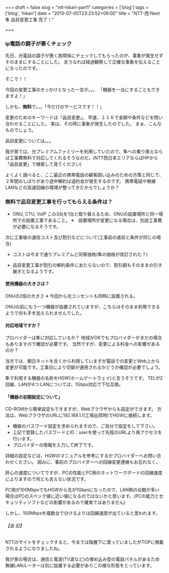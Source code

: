 +++
draft = false
slug = "ntt-hikari-part1"
categories = ['blog']
tags = ['blog', 'hikari']
date = "2013-07-05T23:23:52+09:00"
title = "NTT-西 Next 隼 品目変更工事 完了！"

+++

### ip電話の調子が悪くチェック

先日、光電話の調子が悪く故障係にチェックしてもらったのが、事象が発生せずそのままにすることにした。
言うなれば経過観察して正確な事象を伝えることになったのです。

そこで！！

今回の変更工事のきっかけとなった一言が。。。
「機器を一台にすることもできますよ！」

しかも、**無料**で。。。「今だけのサービスです！！」

変更のためのキーワードは「品目変更」。
早速、１１６で金額や条件などを問い合わせることにした。
実は、その時に事象が発生したのでした。
まぁ、こんなものでしょう。

品目変更については。。。

<!--more-->

我が家では、光プレミアムファミリーを利用していたので、隼への乗り換えならば工事費無料で対応してくれるそうなのだ。(NTT西日本エリアならばHPから「品目変更」で検索して見てください)

よくよく調べると、ここ最近の携帯電話の顧客囲い込みのための方策と同じで、２年間のしばりがあり途中解約は違約金が発生するのです。
携帯電話や無線LANなどの高速回線の環境が整ってきたからでしょうか？


### 無料で品目変更工事を行ってもらえる条件は？

+ ONU, CTU, VoIP この3台を1台と取り替えるため、ONUの設置場所と同一場所での設置工事であること。
 ※　設置場所が変更になる場合は、別途工事費が必要になるそうです。

次に工事後の通信コスト及び割引などについて(工事前の直前と条件が同じの場合)
+ コストは今まで通りプレミアムと同等価格(隼の価格が改訂された？)

+ 品目変更工事が割引の解約条件にあたらないので、割引額もそのままの引き継ぎとなるようです。

#### 使用機器の大きさは？
ONUの2倍の大きさ
※ 今回から光コンセントも同時に設置される。

ONUの前にもう一つ機器が設置されていますが、こちらはそのまま利用できるようで何も手を加えられませんでした。

#### 対応地域ですか？
プロバイダーは隼に対応しているか？
地域がOKでもプロバイダーがまだの場合もありますので確認が必要です。
当然ですが、変更による料金への影響があるのか？

当方では、朝日ネットを古くから利用していますが電話での変更とWeb上から変更が可能です。工事日により切替が適用されるかどうか確認が必要でしょう。

隼で利用する機器の名称をHGW(ホームゲートウェイ)と言うそうです。
TELが2回線、LANが4つ
LANについては、1Gbps対応で下位互換。

#### 「機器の初期設定について」
CD-ROMから簡単設定もできますが、Webブラウザからも設定ができます。
方法は、WebブラウザのURLに192.168.1.1(工場出荷時)でHGWに接続します。

+ 機器のパスワード設定を求められますので、ご自分で設定をして下さい。
+ 上記で登録したパスワードとID：userを使って先程のURLより再アクセスを行います。
+ プロバイダーの情報を入力して終了です。

詳細の設定などは、HGWのマニュアルを参考にするかプロバイダーへお問い合わせください。
因みに、事前のプロバイダーへの回線変更連絡もお忘れなく。

肝心の速度についてですが、PCの性能とPC側のネットワークボードの回線速度によりますので何とも言えない状況です。

PC側が100MbpsでもHGWから先が1Gbpsになったので、LAN側の台数が多い場合はPCのスペック値に近い値になるのではないかと思います。(PCの能力とセキュリティソフトなどの影響があるので確実ではありません)

しかし、100Mbpsを複数台で分けるよりは回線速度が出ていると思われます。

###### 【追 記】
NTTのサイトをチェックすると、今までは階層下に潜っていましたがTOPに掲載されるようになりましたね。

我が家の場合は、通信と電波(TV波など)の埋め込み型の電設パネルがあるため無線LANルーターは別に設置する必要がありこの様な形態をとっています。
